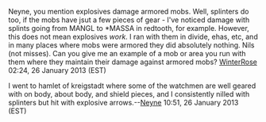Neyne, you mention explosives damage armored mobs. Well, splinters do
too, if the mobs have jsut a few pieces of gear - I've noticed damage
with splints going from MANGL to \*MASSA in redtooth, for example.
However, this does not mean explosives *work*. I ran with them in
divide, ehas, etc, and in many places where mobs were armored they did
absolutely nothing. Nils (not misses). Can you give me an example of a
mob or area you run with them where they maintain their damage against
armored mobs? [WinterRose](User:WinterRose "wikilink") 02:24, 26 January
2013 (EST)

I went to hamlet of kreigstadt where some of the watchmen are well
geared with on body, about body, and shield pieces, and I consistently
nilled with splinters but hit with explosive
arrows.--[Neyne](User:Neyne "wikilink") 10:51, 26 January 2013 (EST)
